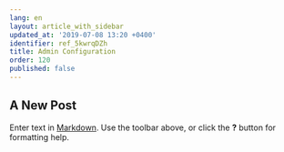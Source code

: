 ```yaml
---
lang: en
layout: article_with_sidebar
updated_at: '2019-07-08 13:20 +0400'
identifier: ref_5kwrqDZh
title: Admin Configuration
order: 120
published: false
---
```

## A New Post

Enter text in [Markdown](http://daringfireball.net/projects/markdown/). Use the toolbar above, or click the **?** button for formatting help.
